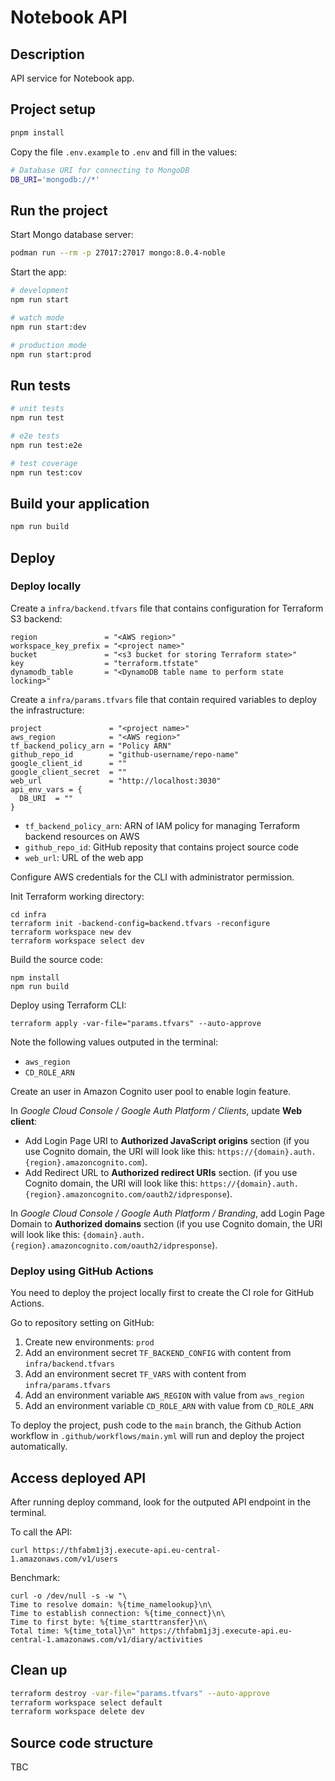 # Notebook API

## Description

API service for Notebook app.

## Project setup

```bash
pnpm install
```

Copy the file `.env.example` to `.env` and fill in the values:

```bash filename=".env"
# Database URI for connecting to MongoDB
DB_URI='mongodb://*'
```

## Run the project

Start Mongo database server:

```bash
podman run --rm -p 27017:27017 mongo:8.0.4-noble
```

Start the app:

```bash
# development
npm run start

# watch mode
npm run start:dev

# production mode
npm run start:prod
```

## Run tests

```bash
# unit tests
npm run test

# e2e tests
npm run test:e2e

# test coverage
npm run test:cov
```

## Build your application

```bash
npm run build
```

## Deploy

### Deploy locally

Create a `infra/backend.tfvars` file that contains configuration for Terraform S3 backend:

```hcl filename="infra/backend.tfvars"
region               = "<AWS region>"
workspace_key_prefix = "<project name>"
bucket               = "<s3 bucket for storing Terraform state>"
key                  = "terraform.tfstate"
dynamodb_table       = "<DynamoDB table name to perform state locking>"
```

Create a `infra/params.tfvars` file that contain required variables to deploy the infrastructure:

```hcl filename="params.tfvars"
project               = "<project name>"
aws_region            = "<AWS region>"
tf_backend_policy_arn = "Policy ARN"
github_repo_id        = "github-username/repo-name"
google_client_id      = ""
google_client_secret  = ""
web_url               = "http://localhost:3030"
api_env_vars = {
  DB_URI  = ""
}
```

- `tf_backend_policy_arn`: ARN of IAM policy for managing Terraform backend resources on AWS
- `github_repo_id`: GitHub reposity that contains project source code
- `web_url`: URL of the web app

Configure AWS credentials for the CLI with administrator permission.

Init Terraform working directory:

```shell
cd infra
terraform init -backend-config=backend.tfvars -reconfigure
terraform workspace new dev
terraform workspace select dev
```

Build the source code:

```shell
npm install
npm run build
```

Deploy using Terraform CLI:

```shell
terraform apply -var-file="params.tfvars" --auto-approve
```

Note the following values outputed in the terminal:

- `aws_region`
- `CD_ROLE_ARN`

Create an user in Amazon Cognito user pool to enable login feature.

In _Google Cloud Console / Google Auth Platform / Clients_, update **Web client**:

- Add Login Page URI to **Authorized JavaScript origins** section (if you use Cognito domain, the URI will look like this: `https://{domain}.auth.{region}.amazoncognito.com`).
- Add Redirect URL to **Authorized redirect URIs** section. (if you use Cognito domain, the URI will look like this: `https://{domain}.auth.{region}.amazoncognito.com/oauth2/idpresponse`).

In _Google Cloud Console / Google Auth Platform / Branding_, add Login Page Domain to **Authorized domains** section (if you use Cognito domain, the URI will look like this: `{domain}.auth.{region}.amazoncognito.com/oauth2/idpresponse`).

### Deploy using GitHub Actions

You need to deploy the project locally first to create the CI role for GitHub Actions.

Go to repository setting on GitHub:

1. Create new environments: `prod`
2. Add an environment secret `TF_BACKEND_CONFIG` with content from `infra/backend.tfvars`
3. Add an environment secret `TF_VARS` with content from `infra/params.tfvars`
4. Add an environment variable `AWS_REGION` with value from `aws_region`
5. Add an environment variable `CD_ROLE_ARN` with value from `CD_ROLE_ARN`

To deploy the project, push code to the `main` branch, the Github Action workflow in `.github/workflows/main.yml` will run and deploy the project automatically.

## Access deployed API

After running deploy command, look for the outputed API endpoint in the terminal.

To call the API:

```shell
curl https://thfabm1j3j.execute-api.eu-central-1.amazonaws.com/v1/users
```

Benchmark:

```shell
curl -o /dev/null -s -w "\
Time to resolve domain: %{time_namelookup}\n\
Time to establish connection: %{time_connect}\n\
Time to first byte: %{time_starttransfer}\n\
Total time: %{time_total}\n" https://thfabm1j3j.execute-api.eu-central-1.amazonaws.com/v1/diary/activities
```

## Clean up

```sh
terraform destroy -var-file="params.tfvars" --auto-approve
terraform workspace select default
terraform workspace delete dev
```

## Source code structure

TBC
